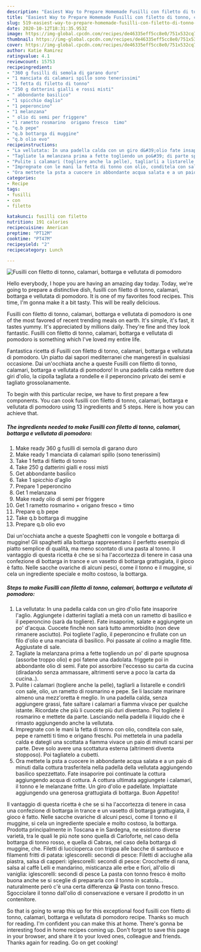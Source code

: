 ```yaml
---
description: "Easiest Way to Prepare Homemade Fusilli con filetto di tonno, calamari, bottarga e vellutata di pomodoro"
title: "Easiest Way to Prepare Homemade Fusilli con filetto di tonno, calamari, bottarga e vellutata di pomodoro"
slug: 519-easiest-way-to-prepare-homemade-fusilli-con-filetto-di-tonno-calamari-bottarga-e-vellutata-di-pomodoro
date: 2020-10-12T18:31:35.953Z
image: https://img-global.cpcdn.com/recipes/de46335eff5cc8e0/751x532cq70/fusilli-con-filetto-di-tonno-calamari-bottarga-e-vellutata-di-pomodoro-recipe-main-photo.jpg
thumbnail: https://img-global.cpcdn.com/recipes/de46335eff5cc8e0/751x532cq70/fusilli-con-filetto-di-tonno-calamari-bottarga-e-vellutata-di-pomodoro-recipe-main-photo.jpg
cover: https://img-global.cpcdn.com/recipes/de46335eff5cc8e0/751x532cq70/fusilli-con-filetto-di-tonno-calamari-bottarga-e-vellutata-di-pomodoro-recipe-main-photo.jpg
author: Katie Ramirez
ratingvalue: 4.1
reviewcount: 15753
recipeingredient:
- "360 g fusilli di semola di garano duro"
- "1 manciata di calamari spillo sono tenerissimi"
- "1 fetta di filetto di tonno"
- "250 g datterini gialli e rossi misti"
- " abbondante basilico"
- "1 spicchio daglio"
- "1 peperoncino"
- "1 melanzana"
- " olio di semi per friggere"
- "1 rametto rosmarino  origano fresco  timo"
- "q.b pepe"
- "q.b bottarga di muggine"
- "q.b olio evo"
recipeinstructions:
- "La vellutata: In una padella calda con un giro d&#39;olio fate insaporire l&#39;aglio. Aggiungete i datterini tagliati a metà con un rametto di basilico e il peperoncino (sarà da togliere). Fate insaporire, salate e aggiungete un po&#39; d&#39;acqua. Cuocete finchè non sarà tutto ammorbidito (non deve rimanere asciutto). Poi togliete l&#39;aglio, il peperoncino e frullate con un filo d&#39;olio e una manciata di basilico. Poi passate al colino a maglie fitte. Aggiustate di sale."
- "Tagliate la melanzana prima a fette togliendo un po&#39; di parte spugnosa (assorbe troppo olio) e poi fatene una dadolata. friggete poi in abbondante olio di semi. Fate poi assorbire l&#39;eccesso su carta da cucina (diradando senza ammassare, altrimenti serve a poco la carta da cucina..)."
- "Pulite i calamari (togliere anche la pelle), tagliarli a listarelle e condirli con sale, olio, un rametto di rosmarino e pepe. Se li lasciate marinare almeno una mezz&#39;oretta è meglio. In una padella calda, senza aggiungere grassi, fate saltare i calamari a fiamma vivace per qualche istante. Ricordate che più li cuocete più duri diventano. Poi togliete il rosmarino e mettete da parte. Lasciando nella padella il liquido che è rimasto aggiungendo anche la vellutata."
- "Impregnate con le mani la fetta di tonno con olio, conditela con sale, pepe e rametti ti timo e origano freschi. Poi mettetela in una padella calda e dategli una scottata a fiamma vivace un paio di minuti scarsi per parte. Deve solo avere una scottatura esterna (altrimenti diventa stopposo). Poi tagliatelo a cubetti."
- "Ora mettete la psta a cuocere in abbondante acqua salata e a un paio di minuti dalla cottura trasferitela nella padella della vellutata aggiungendo basilico spezzettato. Fate insaporire poi continuate la cottura aggiungendo acqua di cottura. A cottura ultimata aggiungete i calamari, il tonno e le melanzane fritte. Un giro d&#39;olio e padellate. Impiattate aggiungendo una generosa grattugiata di bottarga. Buon Appetito!"
categories:
- Recipe
tags:
- fusilli
- con
- filetto

katakunci: fusilli con filetto 
nutrition: 191 calories
recipecuisine: American
preptime: "PT12M"
cooktime: "PT47M"
recipeyield: "2"
recipecategory: Lunch

---
```



![Fusilli con filetto di tonno, calamari, bottarga e vellutata di pomodoro](https://img-global.cpcdn.com/recipes/de46335eff5cc8e0/751x532cq70/fusilli-con-filetto-di-tonno-calamari-bottarga-e-vellutata-di-pomodoro-recipe-main-photo.jpg)

Hello everybody, I hope you are having an amazing day today. Today, we're going to prepare a distinctive dish, fusilli con filetto di tonno, calamari, bottarga e vellutata di pomodoro. It is one of my favorites food recipes. This time, I'm gonna make it a bit tasty. This will be really delicious.

Fusilli con filetto di tonno, calamari, bottarga e vellutata di pomodoro is one of the most favored of recent trending meals on earth. It's simple, it's fast, it tastes yummy. It's appreciated by millions daily. They're fine and they look fantastic. Fusilli con filetto di tonno, calamari, bottarga e vellutata di pomodoro is something which I've loved my entire life.

Fantastica ricetta di Fusilli con filetto di tonno, calamari, bottarga e vellutata di pomodoro. Un piatto dai sapori mediterranei che mangeresti in qualsiasi occasione. Dai un&#39;occhiata anche a queste Fusilli con filetto di tonno, calamari, bottarga e vellutata di pomodoro! In una padella calda mettere due giri d&#39;olio, la cipolla tagliata a rondelle e il peperoncino privato dei semi e tagliato grossolanamente.


To begin with this particular recipe, we have to first prepare a few components. You can cook fusilli con filetto di tonno, calamari, bottarga e vellutata di pomodoro using 13 ingredients and 5 steps. Here is how you can achieve that.

<!--inarticleads1-->

##### The ingredients needed to make Fusilli con filetto di tonno, calamari, bottarga e vellutata di pomodoro:

1. Make ready 360 g fusilli di semola di garano duro
1. Make ready 1 manciata di calamari spillo (sono tenerissimi)
1. Take 1 fetta di filetto di tonno
1. Take 250 g datterini gialli e rossi misti
1. Get  abbondante basilico
1. Take 1 spicchio d&#39;aglio
1. Prepare 1 peperoncino
1. Get 1 melanzana
1. Make ready  olio di semi per friggere
1. Get 1 rametto rosmarino + origano fresco + timo
1. Prepare q.b pepe
1. Take q.b bottarga di muggine
1. Prepare q.b olio evo


Dai un&#39;occhiata anche a queste Spaghetti con le vongole e bottarga di muggine! Gli spaghetti alla bottarga rappresentano il perfetto esempio di piatto semplice di qualità, ma meno scontato di una pasta al tonno. Il vantaggio di questa ricetta è che se si ha l&#39;accortezza di tenere in casa una confezione di bottarga in trance e un vasetto di bottarga grattugiata, il gioco è fatto. Nelle sacche ovariche di alcuni pesci, come il tonno e il muggine, si cela un ingrediente speciale e molto costoso, la bottarga. 

<!--inarticleads2-->

##### Steps to make Fusilli con filetto di tonno, calamari, bottarga e vellutata di pomodoro:

1. La vellutata: In una padella calda con un giro d&#39;olio fate insaporire l&#39;aglio. Aggiungete i datterini tagliati a metà con un rametto di basilico e il peperoncino (sarà da togliere). Fate insaporire, salate e aggiungete un po&#39; d&#39;acqua. Cuocete finchè non sarà tutto ammorbidito (non deve rimanere asciutto). Poi togliete l&#39;aglio, il peperoncino e frullate con un filo d&#39;olio e una manciata di basilico. Poi passate al colino a maglie fitte. Aggiustate di sale.
1. Tagliate la melanzana prima a fette togliendo un po&#39; di parte spugnosa (assorbe troppo olio) e poi fatene una dadolata. friggete poi in abbondante olio di semi. Fate poi assorbire l&#39;eccesso su carta da cucina (diradando senza ammassare, altrimenti serve a poco la carta da cucina..).
1. Pulite i calamari (togliere anche la pelle), tagliarli a listarelle e condirli con sale, olio, un rametto di rosmarino e pepe. Se li lasciate marinare almeno una mezz&#39;oretta è meglio. In una padella calda, senza aggiungere grassi, fate saltare i calamari a fiamma vivace per qualche istante. Ricordate che più li cuocete più duri diventano. Poi togliete il rosmarino e mettete da parte. Lasciando nella padella il liquido che è rimasto aggiungendo anche la vellutata.
1. Impregnate con le mani la fetta di tonno con olio, conditela con sale, pepe e rametti ti timo e origano freschi. Poi mettetela in una padella calda e dategli una scottata a fiamma vivace un paio di minuti scarsi per parte. Deve solo avere una scottatura esterna (altrimenti diventa stopposo). Poi tagliatelo a cubetti.
1. Ora mettete la psta a cuocere in abbondante acqua salata e a un paio di minuti dalla cottura trasferitela nella padella della vellutata aggiungendo basilico spezzettato. Fate insaporire poi continuate la cottura aggiungendo acqua di cottura. A cottura ultimata aggiungete i calamari, il tonno e le melanzane fritte. Un giro d&#39;olio e padellate. Impiattate aggiungendo una generosa grattugiata di bottarga. Buon Appetito!


Il vantaggio di questa ricetta è che se si ha l&#39;accortezza di tenere in casa una confezione di bottarga in trance e un vasetto di bottarga grattugiata, il gioco è fatto. Nelle sacche ovariche di alcuni pesci, come il tonno e il muggine, si cela un ingrediente speciale e molto costoso, la bottarga. Prodotta principalmente in Toscana e in Sardegna, ne esistono diverse varietà, tra le quali le più note sono quella di Carloforte, nel caso della bottarga di tonno rosso, e quella di Cabras, nel caso della bottarga di muggine, che. Filetti di luccioperca con trippa alle bacche di sambuco e filamenti fritti di patata: iglescorelli: secondi di pesce: Filetti di acciughe alla piastra, salsa di capperi: iglescorelli: secondi di pesce: Crocchette di rana, salsa al caffè Lelli e mandarino, misticanza alle erbe e fiori, all&#39;olio di vaniglia: iglescorelli: secondi di pesce La pasta con tonno fresco è molto buona anche se si sceglie di prepararla con il tonno in scatola…naturalmente però c&#39;è una certa differenza 😀 Pasta con tonno fresco. Sgocciolare il tonno dall&#39;olio di conservazione e versare il prodotto in un contenitore. 

So that is going to wrap this up for this exceptional food fusilli con filetto di tonno, calamari, bottarga e vellutata di pomodoro recipe. Thanks so much for reading. I'm confident you can make this at home. There's gonna be interesting food in home recipes coming up. Don't forget to save this page in your browser, and share it to your loved ones, colleague and friends. Thanks again for reading. Go on get cooking!
